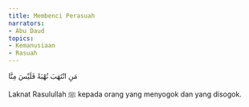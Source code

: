 ```yaml
---
title: Membenci Perasuah
narrators:
- Abu Daud
topics:
- Kemanusiaan
- Rasuah
---
```


<p lang="ar">
مَنِ انْتَهَبَ نُهْبَةً فَلَيْسَ مِنَّا
</p>

Laknat Rasulullah ﷺ kepada orang yang menyogok dan yang disogok.
